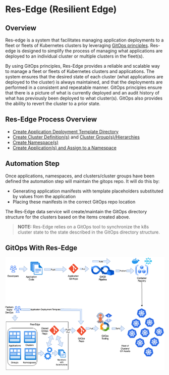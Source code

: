 # Res-Edge (Resilient Edge)

## Overview

Res-edge is a system that facilitates managing application deployments to a fleet or fleets of Kubernetes clusters by leveraging [GitOps principles](/docs/gitops.md). Res-edge is designed to simplify the process of managing what applications are deployed to an individual cluster or multiple clusters in the fleet(s).

By using GitOps principles, Res-Edge provides a reliable and scalable way to manage a fleet or fleets of Kubernetes clusters and applications. The system ensures that the desired state of each cluster (what applications are deployed to the cluster) is always maintained, and that the deployments are performed in a consistent and repeatable manner. GitOps principles ensure that there is a picture of what is currently deployed and an audit history of what has previously been deployed to what cluster(s).  GitOps also provides the ability to revert the cluster to a prior state.

## Res-Edge Process Overview

- [Create Application Deployment Template Directory](/docs/deployment_template.md)
- [Create Cluster Definition(s)](/docs/clusters.md) and [Cluster Group(s)/Hierarchies](/docs/groups.md)
- [Create Namespace(s)](/docs/namespaces.md)
- [Create Application(s) and Assign to a Namespace](/docs/applications.md)

## Automation Step

Once applications, namespaces, and clusters/cluster groups have been defined the automation step will maintain the gitops repo.  It will do this by:

- Generating application manifests with template placeholders substituted by values from the application
- Placing these manifests in the correct GitOps repo location

The Res-Edge data service will create/maintain the GitOps directory structure for the clusters based on the items created above.

> **NOTE:** Res-Edge relies on a GitOps tool to synchronize the k8s cluster state to the state described in the GitOps directory structure.

## GitOps With Res-Edge

![Gitops Process Diagram](/docs/images/res-edge-gitops.png "GitOps Flow")
